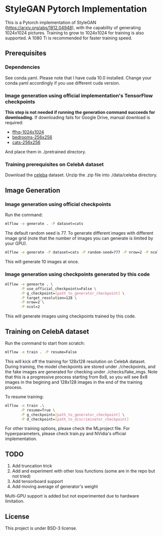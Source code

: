 # StyleGAN Pytorch Implementation
This is a Pytorch implementation of StyleGAN (https://arxiv.org/abs/1812.04948), with the capability of generating 1024x1024 pictures. Training to grow to 1024x1024 for training is also supported. A 1080 Ti is recommended for faster training speed.

## Prerequisites
### Dependencies
See conda.yaml. Please note that I have cuda 10.0 installed. Change your conda.yaml accordingly if you use different cuda version.
### Image generation using official implementation's TensorFlow checkpoints

**This step is not needed if running the generation command succeeds for downloading.** If downloading fails for Google Drive, manual download is required:

* [ffhq-1024x1024](https://drive.google.com/uc?id=1MEGjdvVpUsu1jB4zrXZN7Y4kBBOzizDQ)
* [bedrooms-256x256](https://drive.google.com/open?id=1MOSKeGF0FJcivpBI7s63V9YHloUTORiF)
* [cats-256x256](https://drive.google.com/uc?id=1MQywl0FNt6lHu8E_EUqnRbviagS7fbiJ)

And place them in ./pretrained directory.

### Training prerequisites on CelebA dataset
Download the [celeba](https://drive.google.com/drive/folders/0B7EVK8r0v71pTUZsaXdaSnZBZzg) dataset. Unzip the .zip file into ./data/celeba directory.

## Image Generation
### Image generation using official checkpoints
Run the command:
```bash
mlflow -e generate . -P dataset=cats
```
The default random seed is 77. To generate different images with different image grid (note that the number of images you can generate is limited by your GPU).
```bash
mlflow -e generate -P dataset=cats -P random-seed=777 -P nrow=2 -P ncol=5
```
This will generate 10 images at once.
### Image generation using checkpoints generated by this code
```bash
mlflow -e genearte . \
       -P use_official_checkpoints=False \
       -P g_checkpoint=[path_to_generator_checkpoint] \
       -P target_resolution=128 \
       -P nrow=2 \
       -P ncol=2
```
This will generate images using checkpoints trained by this code.

## Training on CelebA dataset
Run the command to start from scratch:
```bash
mlflow -e train . -P resume=False
```
This will kick off the training for 128x128 resolution on CelebA dataset. During training, the model checkpoints are stored under ./checkpoints, and the fake images are generated for checking under ./checks/fake\_imgs. Note that this is a progressive process starting from 8x8, so you will see 8x8 images in the begining and 128x128 images in the end of the training process. 

To resume training:
```bash
mlflow -e train .\
       -P resume=True \
       -P g_checkpoint=[path_to_generator_checkpoint] \
       -P d_checkpoint=[path_to_discriminator_checkpoint]
```
For other training options, please check the MLproject file. For hyperparameters, please check train.py and NVidia's official implementation.

## TODO
1. Add truncation trick
2. Add and experiment with other loss functions (some are in the repo but not tried)
3. Add tensorboard support
4. Add moving average of generator's weight

Multi-GPU support is added but not experimented due to hardware limitation.

## License
This project is under BSD-3 license.
